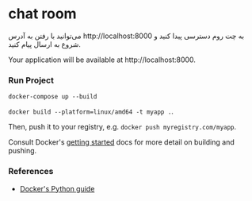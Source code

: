 # chat room

می‌توانید با رفتن به آدرس http://localhost:8000 به چت روم دسترسی پیدا کنید و شروع به ارسال پیام کنید.

Your application will be available at http://localhost:8000.

### Run Project

 `docker-compose up --build
 `

`docker build --platform=linux/amd64 -t myapp .`.

Then, push it to your registry, e.g. `docker push myregistry.com/myapp`.

Consult Docker's [getting started](https://docs.docker.com/go/get-started-sharing/)
docs for more detail on building and pushing.

### References
* [Docker's Python guide](https://docs.docker.com/language/python/)
